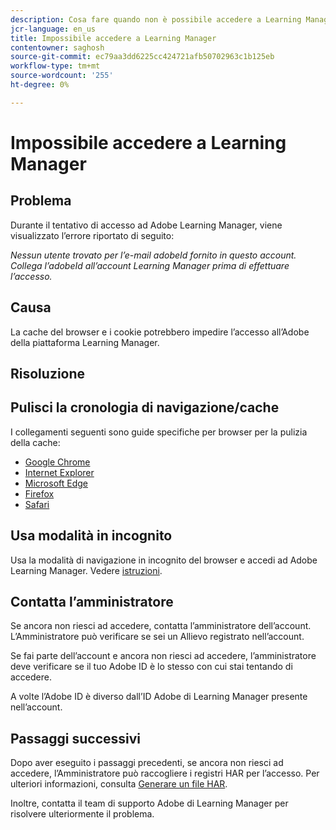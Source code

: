 ```yaml
---
description: Cosa fare quando non è possibile accedere a Learning Manager.
jcr-language: en_us
title: Impossibile accedere a Learning Manager
contentowner: saghosh
source-git-commit: ec79aa3dd6225cc424721afb50702963c1b125eb
workflow-type: tm+mt
source-wordcount: '255'
ht-degree: 0%

---
```




# Impossibile accedere a Learning Manager

## Problema

Durante il tentativo di accesso ad Adobe Learning Manager, viene visualizzato l’errore riportato di seguito:

*Nessun utente trovato per l’e-mail adobeId fornito in questo account. Collega l’adobeId all’account Learning Manager prima di effettuare l’accesso.*

<!--![](assets/prime-error-message.png)-->

## Causa

La cache del browser e i cookie potrebbero impedire l’accesso all’Adobe della piattaforma Learning Manager.

## Risoluzione

## Pulisci la cronologia di navigazione/cache

I collegamenti seguenti sono guide specifiche per browser per la pulizia della cache:

* [Google Chrome](https://support.google.com/accounts/answer/32050?co=GENIE.Platform%3DDesktop&amp;hl=en)
* [Internet Explorer](https://kb.wisc.edu/page.php?id=1514)
* [Microsoft Edge](https://www.bitdefender.com/support/how-to-clear-the-cache-and-cookies%C2%A0in-microsoft-edge-1914.html)
* [Firefox](https://kb.iu.edu/d/ahic)
* [Safari](https://oit.colorado.edu/tutorial/clear-web-browser-cache-safari-6)

## Usa modalità in incognito

Usa la modalità di navigazione in incognito del browser e accedi ad Adobe Learning Manager. Vedere [istruzioni](https://support.google.com/chrome/answer/95464?co=GENIE.Platform%3DDesktop&amp;hl=en&amp;oco=0).

## Contatta l’amministratore

Se ancora non riesci ad accedere, contatta l’amministratore dell’account. L’Amministratore può verificare se sei un Allievo registrato nell’account.

Se fai parte dell’account e ancora non riesci ad accedere, l’amministratore deve verificare se il tuo Adobe ID è lo stesso con cui stai tentando di accedere.

A volte l’Adobe ID è diverso dall’ID Adobe di Learning Manager presente nell’account.

## Passaggi successivi

Dopo aver eseguito i passaggi precedenti, se ancora non riesci ad accedere, l’Amministratore può raccogliere i registri HAR per l’accesso. Per ulteriori informazioni, consulta [Generare un file HAR](/help/migrated/kb/generate-har-file.md).

Inoltre, contatta il team di supporto Adobe di Learning Manager per risolvere ulteriormente il problema.
